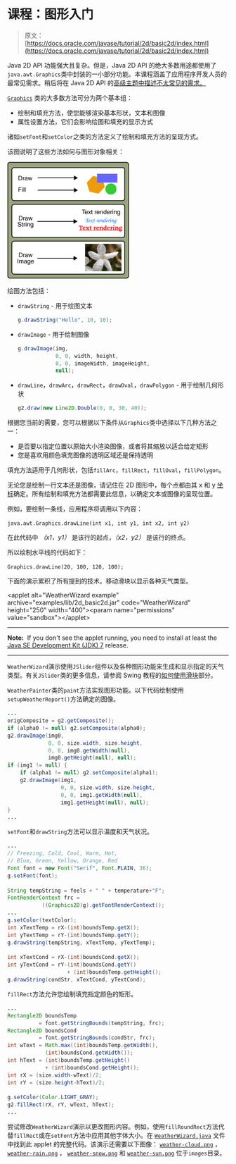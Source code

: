 # 课程：图形入门

> 原文： [https://docs.oracle.com/javase/tutorial/2d/basic2d/index.html](https://docs.oracle.com/javase/tutorial/2d/basic2d/index.html)

Java 2D API 功能强大且复杂。但是，Java 2D API 的绝大多数用途都使用了`java.awt.Graphics`类中封装的一小部分功能。本课程涵盖了应用程序开发人员的最常见需求。稍后将在 Java 2D API 的[高级主题中描述不太常见的需求。](../advanced/index.html)

[`Graphics`](https://docs.oracle.com/javase/8/docs/api/java/awt/Graphics.html) 类的大多数方法可分为两个基本组：

*   绘制和填充方法，使您能够渲染基本形状，文本和图像
*   属性设置方法，它们会影响绘图和填充的显示方式

诸如`setFont`和`setColor`之类的方法定义了绘制和填充方法的呈现方式。

该图说明了这些方法如何与图形对象相关：

![This figure represents basic methods of the Graphics class ](img/cbe470dcfce104fad70f4495aa02f820.jpg)

绘图方法包括：

*   `drawString` - 用于绘图文本

    ```java
    g.drawString("Hello", 10, 10);

    ```

*   `drawImage` - 用于绘制图像

    ```java
    g.drawImage(img, 
                0, 0, width, height,
                0, 0, imageWidth, imageHeight,
                null);                    

    ```

*   `drawLine`，`drawArc`，`drawRect`，`drawOval`，`drawPolygon` - 用于绘制几何形状

    ```java
    g2.draw(new Line2D.Double(0, 0, 30, 40));

    ```

根据您当前的需要，您可以根据以下条件从`Graphics`类中选择以下几种方法之一：

*   是否要以指定位置以原始大小渲染图像，或者将其缩放以适合给定矩形
*   您是喜欢用颜色填充图像的透明区域还是保持透明

填充方法适用于几何形状，包括`fillArc`，`fillRect`，`fillOval`，`fillPolygon`。

无论您是绘制一行文本还是图像，请记住在 2D 图形中，每个点都由其 x 和 y [坐标](../overview/coordinate.html)确定。所有绘制和填充方法都需要此信息，以确定文本或图像的呈现位置。

例如，要绘制一条线，应用程序将调用以下内容：

`java.awt.Graphics.drawLine(int x1, int y1, int x2, int y2)`

在此代码中 _（x1，y1）_ 是该行的起点，_（x2，y2）_ 是该行的终点。

所以绘制水平线的代码如下：

`Graphics.drawLine(20, 100, 120, 100);`

下面的演示累积了所有提到的技术。移动滑块以显示各种天气类型。

&lt;applet alt="WeatherWizard example" archive="examples/lib/2d_basic2d.jar" code="WeatherWizard" height="250" width="400"&gt;&lt;param name="permissions" value="sandbox"&gt;&lt;/applet&gt;

* * *

**Note:**  If you don't see the applet running, you need to install at least the [Java SE Development Kit (JDK) 7](http://www.oracle.com/technetwork/java/javase/downloads/index.html) release.

* * *

`WeatherWizard`演示使用`JSlider`组件以及各种图形功能来生成和显示指定的天气类型。有关`JSlider`类的更多信息，请参阅 Swing 教程的[如何使用滑块](../../uiswing/components/slider.html)部分。

`WeatherPainter`类的`paint`方法实现图形功能。以下代码绘制使用`setupWeatherReport()`方法确定的图像。

```java
...
origComposite = g2.getComposite();
if (alpha0 != null) g2.setComposite(alpha0);
g2.drawImage(img0,
             0, 0, size.width, size.height,
             0, 0, img0.getWidth(null),
             img0.getHeight(null), null);
if (img1 != null) {
    if (alpha1 != null) g2.setComposite(alpha1);
    g2.drawImage(img1,
                 0, 0, size.width, size.height,
                 0, 0, img1.getWidth(null),
                 img1.getHeight(null), null);
} 
...

```

`setFont`和`drawString`方法可以显示温度和天气状况。

```java
...
// Freezing, Cold, Cool, Warm, Hot,
// Blue, Green, Yellow, Orange, Red
Font font = new Font("Serif", Font.PLAIN, 36);
g.setFont(font);

String tempString = feels + " " + temperature+"F";
FontRenderContext frc =
           ((Graphics2D)g).getFontRenderContext();
...
g.setColor(textColor);
int xTextTemp = rX-(int)boundsTemp.getX();
int yTextTemp = rY-(int)boundsTemp.getY();
g.drawString(tempString, xTextTemp, yTextTemp);

int xTextCond = rX-(int)boundsCond.getX();
int yTextCond = rY-(int)boundsCond.getY()
                   + (int)boundsTemp.getHeight();
g.drawString(condStr, xTextCond, yTextCond);

```

`fillRect`方法允许您绘制填充指定颜色的矩形。

```java
...
Rectangle2D boundsTemp 
          = font.getStringBounds(tempString, frc);
Rectangle2D boundsCond 
          = font.getStringBounds(condStr, frc);
int wText = Math.max((int)boundsTemp.getWidth(),
            (int)boundsCond.getWidth());
int hText = (int)boundsTemp.getHeight()
            + (int)boundsCond.getHeight();
int rX = (size.width-wText)/2;
int rY = (size.height-hText)/2;

g.setColor(Color.LIGHT_GRAY);
g2.fillRect(rX, rY, wText, hText);
...

```

尝试修改`WeatherWizard`演示以更改图形内容。例如，使用`fillRoundRect`方法代替`fillRect`或在`setFont`方法中应用其他字体大小。在 [`WeatherWizard.java`](examples/WeatherWizard.java) 文件中找到此 applet 的完整代码。该演示还需要以下图像： [`weather-cloud.png`](examplhttps://docs.oracle.com/javase/tutorial/images/weather-cloud.png) ， [`weather-rain.png`](examplhttps://docs.oracle.com/javase/tutorial/images/weather-rain.png) ， [`weather-snow.png`](examplhttps://docs.oracle.com/javase/tutorial/images/weather-snow.png) 和 [`weather-sun.png`](examplhttps://docs.oracle.com/javase/tutorial/images/weather-sun.png) 位于`images`目录。